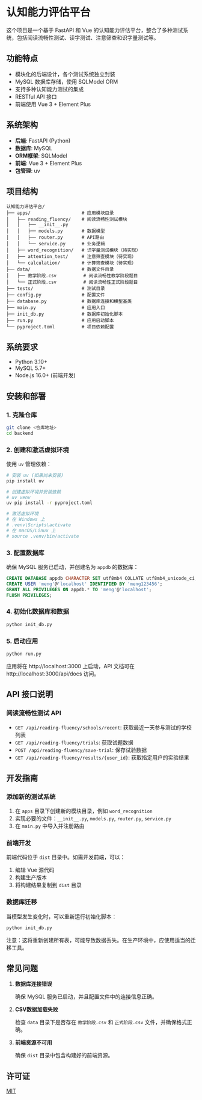# 认知能力评估平台

这个项目是一个基于 FastAPI 和 Vue 的认知能力评估平台，整合了多种测试系统，包括阅读流畅性测试、读字测试、注意筛查和识字量测试等。

## 功能特点

- 模块化的后端设计，各个测试系统独立封装
- MySQL 数据库存储，使用 SQLModel ORM
- 支持多种认知能力测试的集成
- RESTful API 接口
- 前端使用 Vue 3 + Element Plus

## 系统架构

- **后端**: FastAPI (Python)
- **数据库**: MySQL
- **ORM框架**: SQLModel
- **前端**: Vue 3 + Element Plus
- **包管理**: uv

## 项目结构

```
认知能力评估平台/
├── apps/                   # 应用模块目录
│   ├── reading_fluency/    # 阅读流畅性测试模块
│   │   ├── __init__.py     
│   │   ├── models.py       # 数据模型
│   │   ├── router.py       # API路由
│   │   └── service.py      # 业务逻辑
│   ├── word_recognition/   # 识字量测试模块（待实现）
│   ├── attention_test/     # 注意筛查模块（待实现）
│   └── calculation/        # 计算筛查模块（待实现）
├── data/                   # 数据文件目录
│   ├── 教学阶段.csv          # 阅读流畅性教学阶段题目
│   └── 正式阶段.csv          # 阅读流畅性正式阶段题目
├── tests/                  # 测试目录
├── config.py               # 配置文件
├── database.py             # 数据库连接和模型基类
├── main.py                 # 应用入口
├── init_db.py              # 数据库初始化脚本
├── run.py                  # 应用启动脚本
└── pyproject.toml          # 项目依赖配置
```

## 系统要求

- Python 3.10+
- MySQL 5.7+
- Node.js 16.0+ (前端开发)

## 安装和部署

### 1. 克隆仓库

```bash
git clone <仓库地址>
cd backend
```

### 2. 创建和激活虚拟环境

使用 `uv` 管理依赖：

```bash
# 安装 uv (如果尚未安装)
pip install uv

# 创建虚拟环境并安装依赖
# uv venv
uv pip install -r pyproject.toml

# 激活虚拟环境
# 在 Windows 上
# .venv\Scripts\activate
# 在 macOS/Linux 上
# source .venv/bin/activate
```

### 3. 配置数据库

确保 MySQL 服务已启动，并创建名为 `appdb` 的数据库：

```sql
CREATE DATABASE appdb CHARACTER SET utf8mb4 COLLATE utf8mb4_unicode_ci;
CREATE USER 'meng'@'localhost' IDENTIFIED BY 'meng123456';
GRANT ALL PRIVILEGES ON appdb.* TO 'meng'@'localhost';
FLUSH PRIVILEGES;
```

### 4. 初始化数据库和数据

```bash
python init_db.py
```

### 5. 启动应用

```bash
python run.py
```

应用将在 http://localhost:3000 上启动，API 文档可在 http://localhost:3000/api/docs 访问。

## API 接口说明

### 阅读流畅性测试 API

- `GET /api/reading-fluency/schools/recent`: 获取最近一天参与测试的学校列表
- `GET /api/reading-fluency/trials`: 获取试题数据
- `POST /api/reading-fluency/save-trial`: 保存试验数据
- `GET /api/reading-fluency/results/{user_id}`: 获取指定用户的实验结果

## 开发指南

### 添加新的测试系统

1. 在 `apps` 目录下创建新的模块目录，例如 `word_recognition`
2. 实现必要的文件：`__init__.py`, `models.py`, `router.py`, `service.py`
3. 在 `main.py` 中导入并注册路由

### 前端开发

前端代码位于 `dist` 目录中。如需开发前端，可以：

1. 编辑 Vue 源代码
2. 构建生产版本
3. 将构建结果复制到 `dist` 目录

### 数据库迁移

当模型发生变化时，可以重新运行初始化脚本：

```bash
python init_db.py
```

注意：这将重新创建所有表，可能导致数据丢失。在生产环境中，应使用适当的迁移工具。

## 常见问题

1. **数据库连接错误**

   确保 MySQL 服务已启动，并且配置文件中的连接信息正确。

2. **CSV数据加载失败**

   检查 `data` 目录下是否存在 `教学阶段.csv` 和 `正式阶段.csv` 文件，并确保格式正确。

3. **前端资源不可用**

   确保 `dist` 目录中包含构建好的前端资源。

## 许可证

[MIT](LICENSE)